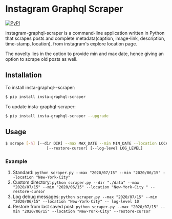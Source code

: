 Instagram Graphql Scraper
=================
[![PyPI](https://img.shields.io/pypi/v/instagram-scraper.svg)](https://pypi.python.org/pypi/instagram-scraper)

instagram-graphql-scraper is a command-line application written in Python that scrapes posts and complete metadata(caption, image-link, description, time-stamp, location), from instagram's explore location page. 

The novelty lies in the option to provide min and max date, hence giving an option to scrape old posts as well.

Installation
-------
To install insta-graphql--scraper:
```bash
$ pip install insta-graphql-scraper

```
To update insta-graphql-scraper:
```bash
$ pip install insta-graphql-scraper --upgrade
```

## Usage

```bash
$ scrape [-h] [--dir DIR] --max MAX_DATE --min MIN_DATE --location LOCATION
                  [--restore-cursor] [--log-level LOG_LEVEL]
```

### Example
 1. Standard: `python scraper.py --max "2020/07/15" --min "2020/06/15" --location "New-York-City"`
 2. Custom directory: `python scraper.py --dir "./data" --max "2020/07/15" --min "2020/06/15" --location "New-York-City
 " --restore-cursor`
 3. Log debug messages: `python scraper.py --max "2020/07/15" --min "2020/06/15" --location "New-York-City" -- log-level
  10`
 4. Restore from last saved post: `python scraper.py --max "2020/07/15" --min "2020/06/15" --location "New-York-City" --restore-cursor`
